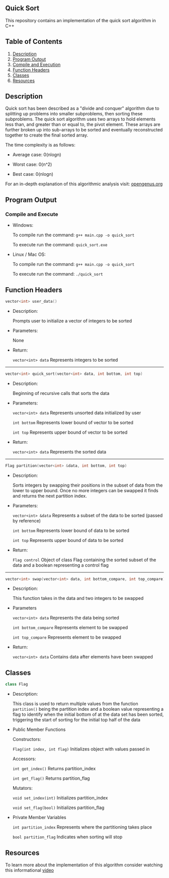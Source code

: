 ## Quick Sort

This repository contains an implementation of the quick sort algorithm in C++

## Table of Contents

1. [Description](#description)
2. [Program Output](#output)
3. [Compile and Execution](#exe)
4. [Function Headers](#function)
5. [Classes](#class)
6. [Resources](#resources)

## Description <a name="description"></a>

Quick sort has been described as a "divide and conquer" algorithm due to splitting up problems into smaller subproblems, then sorting these subproblems. The quick sort algorithm uses two arrays to hold elements less than, and greater than or equal to, the pivot element. These arrays are further broken up into sub-arrays to be sorted and eventually reconstructed together to create the final sorted array.

The time complexity is as follows:

- Average case: 0(nlogn)

- Worst case: 0(n^2)

- Best case: 0(nlogn)

For an in-depth explanation of this algorithmic analysis visit: [opengenus.org](https://iq.opengenus.org/time-and-space-complexity-of-quick-sort/)

## Program Output <a name="output"></a>



### Compile and Execute <a name="exe"></a>

- Windows:

	To compile run the command: `g++ main.cpp -o quick_sort`

	To execute run the command: `quick_sort.exe`

- Linux / Mac OS:

	To compile run the command: `g++ main.cpp -o quick_sort`

	To execute run the command: `./quick_sort`


## Function Headers <a name="function"></a>

``` cpp
vector<int> user_data()
```

- Description:

	Prompts user to initialize a vector of integers to be sorted

- Parameters:

	None

- Return:

	`vector<int> data` Represents integers to be sorted

---

``` cpp
vector<int> quick_sort(vector<int> data, int bottom, int top)
```

- Description:

	Beginning of recursive calls that sorts the data

- Parameters:

	`vector<int> data` Represents unsorted data initialized by user

	`int bottom` Represents lower bound of vector to be sorted

	`int top` Represents upper bound of vector to be sorted

- Return:

	`vector<int> data` Represents the sorted data

---

``` cpp
Flag partition(vector<int> &data, int bottom, int top)
```

- Description:

	Sorts integers by swapping their positions in the subset of data from the lower to upper bound. Once no more integers can be swapped it finds and returns the next partition index.

- Parameters:

	`vector<int> &data` Represents a subset of the data to be sorted (passed by reference)

	`int bottom` Represents lower bound of data to be sorted

	`int top` Represents upper bound of data to be sorted

- Return:

	`Flag control` Object of class Flag containing the sorted subset of the data and a boolean representing a control flag


---

``` cpp
vector<int> swap(vector<int> data, int bottom_compare, int top_compare)
```
- Description:

	This function takes in the data and two integers to be swapped

- Parameters

	`vector<int> data` Represents the data being sorted

	`int bottom_compare` Represents element to be swapped

	`int top_compare` Represents element to be swapped

- Return:

	`vector<int> data` Contains data after elements have been swapped



## Classes <a name="class"></a>

``` cpp
class Flag
```

- Description:

	This class is used to return multiple values from the function `partition()` being the partition index and a boolean value representing a flag to identify when the initial bottom of at the data set has been sorted, triggering the start of sorting for the initial top half of the data

- Public Member Functions

	Constructors:

	`Flag(int index, int flag)` Initializes object with values passed in

	Accessors:

	`int get_index()` Returns partition_index

	`int get_flag()` Returns partition_flag

	Mutators:

	`void set_index(int)` Initializes partition_index

	`void set_flag(bool)` Initializes partition_flag

- Private Member Variables

	`int partition_index` Represents where the partitioning takes place

	`bool partition_flag` Indicates when sorting will stop


## Resources <a name="resources"></a>

To learn more about the implementation of this algorithm consider watching this informational [video](https://www.youtube.com/watch?v=7h1s2SojIRw)
